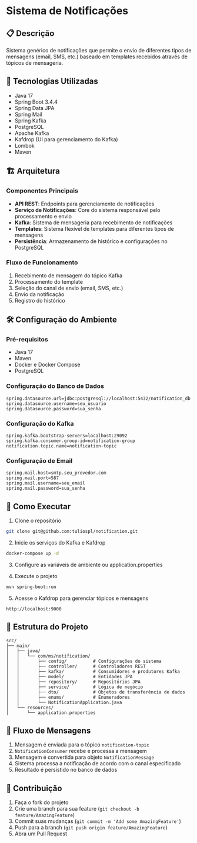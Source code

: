 # Sistema de Notificações

## 📋 Descrição
Sistema genérico de notificações que permite o envio de diferentes tipos de mensagens (email, SMS, etc.) baseado em templates recebidos através de tópicos de mensageria.

## 🚀 Tecnologias Utilizadas
- Java 17
- Spring Boot 3.4.4
- Spring Data JPA
- Spring Mail
- Spring Kafka
- PostgreSQL
- Apache Kafka
- Kafdrop (UI para gerenciamento do Kafka)
- Lombok
- Maven

## 🏗️ Arquitetura

### Componentes Principais
- **API REST**: Endpoints para gerenciamento de notificações
- **Serviço de Notificações**: Core do sistema responsável pelo processamento e envio
- **Kafka**: Sistema de mensageria para recebimento de notificações
- **Templates**: Sistema flexível de templates para diferentes tipos de mensagens
- **Persistência**: Armazenamento de histórico e configurações no PostgreSQL

### Fluxo de Funcionamento
1. Recebimento de mensagem do tópico Kafka
2. Processamento do template
3. Seleção do canal de envio (email, SMS, etc.)
4. Envio da notificação
5. Registro do histórico

## 🛠️ Configuração do Ambiente

### Pré-requisitos
- Java 17
- Maven
- Docker e Docker Compose
- PostgreSQL

### Configuração do Banco de Dados
```properties
spring.datasource.url=jdbc:postgresql://localhost:5432/notification_db
spring.datasource.username=seu_usuario
spring.datasource.password=sua_senha
```

### Configuração do Kafka
```properties
spring.kafka.bootstrap-servers=localhost:29092
spring.kafka.consumer.group-id=notification-group
notification.topic.name=notification-topic
```

### Configuração de Email
```properties
spring.mail.host=smtp.seu_provedor.com
spring.mail.port=587
spring.mail.username=seu_email
spring.mail.password=sua_senha
```

## 🚀 Como Executar

1. Clone o repositório
```bash
git clone git@github.com:tuliospl/notification.git
```

2. Inicie os serviços do Kafka e Kafdrop
```bash
docker-compose up -d
```

3. Configure as variáveis de ambiente ou application.properties

4. Execute o projeto
```bash
mvn spring-boot:run
```

5. Acesse o Kafdrop para gerenciar tópicos e mensagens
```
http://localhost:9000
```

## 📝 Estrutura do Projeto
```
src/
├── main/
│   ├── java/
│   │   └── com/ms/notification/
│   │       ├── config/          # Configurações do sistema
│   │       ├── controller/      # Controladores REST
│   │       ├── kafka/           # Consumidores e produtores Kafka
│   │       ├── model/           # Entidades JPA
│   │       ├── repository/      # Repositórios JPA
│   │       ├── service/         # Lógica de negócio
│   │       ├── dto/             # Objetos de transferência de dados
│   │       ├── enums/           # Enumeradores
│   │       └── NotificationApplication.java
│   └── resources/
│       └── application.properties
```

## 🔄 Fluxo de Mensagens
1. Mensagem é enviada para o tópico `notification-topic`
2. `NotificationConsumer` recebe e processa a mensagem
3. Mensagem é convertida para objeto `NotificationMessage`
4. Sistema processa a notificação de acordo com o canal especificado
5. Resultado é persistido no banco de dados

## 🤝 Contribuição
1. Faça o fork do projeto
2. Crie uma branch para sua feature (`git checkout -b feature/AmazingFeature`)
3. Commit suas mudanças (`git commit -m 'Add some AmazingFeature'`)
4. Push para a branch (`git push origin feature/AmazingFeature`)
5. Abra um Pull Request
